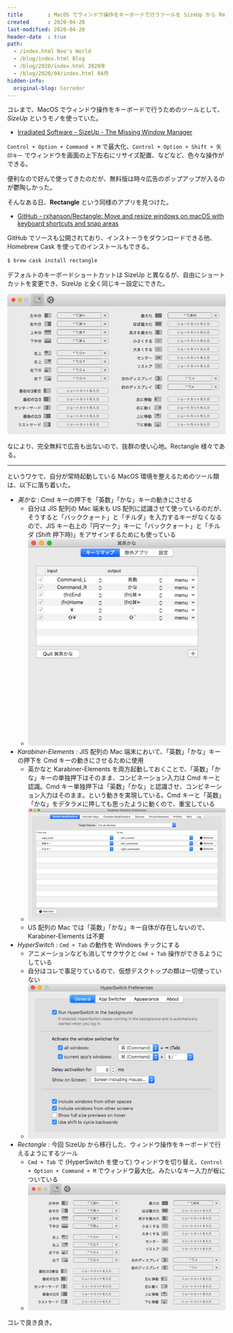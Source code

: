 ```yaml
---
title        : MacOS でウィンドウ操作をキーボードで行うツールを SizeUp から Rectangle に変えた
created      : 2020-04-20
last-modified: 2020-04-20
header-date  : true
path:
  - /index.html Neo's World
  - /blog/index.html Blog
  - /blog/2020/index.html 2020年
  - /blog/2020/04/index.html 04月
hidden-info:
  original-blog: Corredor
---
```


コレまで、MacOS でウィンドウ操作をキーボードで行うためのツールとして、_SizeUp_ というモノを使っていた。

- [Irradiated Software - SizeUp - The Missing Window Manager](http://www.irradiatedsoftware.com/sizeup/)

`Control + Option + Command + M` で最大化、`Control + Option + Shift + 矢印キー` でウィンドウを画面の上下左右にリサイズ配置、などなど、色々な操作ができる。

便利なので好んで使ってきたのだが、無料版は時々広告のポップアップが入るのが鬱陶しかった。

そんなある日、__Rectangle__ という同様のアプリを見つけた。

- [GitHub - rxhanson/Rectangle: Move and resize windows on macOS with keyboard shortcuts and snap areas](https://github.com/rxhanson/Rectangle)

GitHub でソースも公開されており、インストーラをダウンロードできる他、Homebrew Cask を使ってのインストールもできる。

```bash
$ brew cask install rectangle
```

デフォルトのキーボードショートカットは SizeUp と異なるが、自由にショートカットを変更でき、SizeUp と全く同じキー設定にできた。

![Rectangle の設定](20-03-01.png)

なにより、完全無料で広告も出ないので、抜群の使い心地。Rectangle 様々である。

---

というワケで、自分が常時起動している MacOS 環境を整えるためのツール類は、以下に落ち着いた。

- _英かな_ : Cmd キーの押下を「英数」「かな」キーの動きにさせる
  - 自分は JIS 配列の Mac 端末も US 配列に認識させて使っているのだが、そうすると「バッククォート」と「チルダ」を入力するキーがなくなるので、JIS キー右上の「円マーク」キーに「バッククォート」と「チルダ (Shift 押下時)」をアサインするためにも使っている
  - ![英かな設定](20-03-02.png)
- _Karabiner-Elements_ : JIS 配列の Mac 端末において、「英数」「かな」キーの押下を Cmd キーの動きにさせるために使用
  - 英かなと Karabiner-Elements を両方起動しておくことで、「英数」「かな」キーの単独押下はそのまま、コンビネーション入力は Cmd キーと認識。Cmd キー単独押下は「英数」「かな」と認識させ、コンビネーション入力はそのまま。という動きを実現している。Cmd キーと「英数」「かな」をデタラメに押しても思ったように動くので、重宝している
  - ![Karabiner-Elements 設定](20-03-03.png)
  - US 配列の Mac では「英数」「かな」キー自体が存在しないので、Karabiner-Elements は不要
- _HyperSwitch_ : `Cmd + Tab` の動作を Windows チックにする
  - アニメーションなども消してサクサクと `Cmd + Tab` 操作ができるようにしている
  - 自分はコレで事足りているので、仮想デスクトップの類は一切使っていない
  - ![HyperSwitch 設定](20-03-04.png)
- _Rectangle_ : 今回 SizeUp から移行した、ウィンドウ操作をキーボードで行えるようにするツール
  - `Cmd + Tab` で (HyperSwitch を使って) ウィンドウを切り替え、`Control + Option + Command + M` でウィンドウ最大化、みたいなキー入力が板についている
  - ![Rectangle 設定](20-03-01.png)

コレで良き良き。
